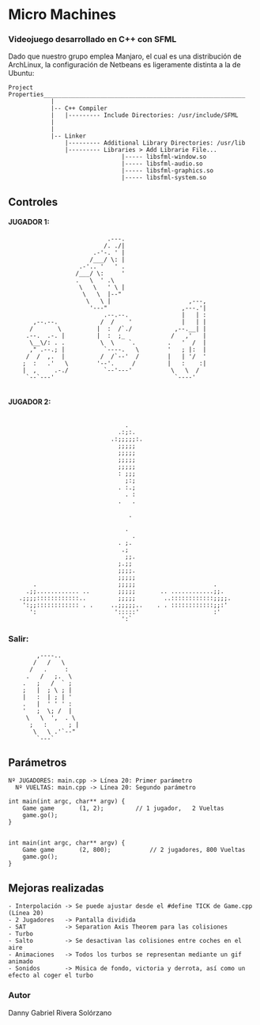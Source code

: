 # Micro Machines


### Videojuego desarrollado en C++ con SFML


Dado que nuestro grupo emplea Manjaro, el cual es una distribución de ArchLinux, la configuración de Netbeans es ligeramente distinta a la de Ubuntu:

```
Project Properties_________________________________________________________
			|
			|-- C++ Compiler
			|	|--------- Include Directories: /usr/include/SFML
			|
			|
			|-- Linker
				|--------- Additional Library Directories: /usr/lib
				|--------- Libraries > Add Librarie File...
								|----- libsfml-window.so
								|----- libsfml-audio.so
								|----- libsfml-graphics.so
								|----- libsfml-system.so

```

## Controles

####	JUGADOR 1:
```
	                        .---.                        
	                       /. ./|                        
	                    .-'-. ' |                        
	                   /___/ \: |                        
	                .-'.. '   ' .                        
	               /___/ \:     '                        
	               .   \  ' .\                           
	                \   \   ' \ |                        
	                 \   \  |--"                         
	                  \   \ |                      ,---, 
	                   '---"                     ,---.'| 
	                       .--.--.               |   | : 
	   ,--.--.            /  /    '              |   | | 
	  /       \          |  :  /`./            ,--.__| | 
	 .--.  .-. |         |  :  ;_             /   ,'   | 
	  \__\/: . .          \  \    `.         .   '  /  | 
	  ," .--.; |           `----.   \        '   ; |:  | 
	 /  /  ,.  |          /  /`--'  /        |   | '/  ' 
	;  :   .'   \        '--'.     /         |   :    :| 
	|  ,     .-./          `--'---'           \   \  /   
	 `--`---'                                  `----'    
                                                     
```

####	JUGADOR 2:
```

							     .
							   .:;:.
							 .:;;;;;:.
							   ;;;;;
							   ;;;;;
							   ;;;;;
							   ;;;;;
							   : ;;;
							     ;:;
							   . :.;
							     . :
							   .   .

							      .

							     .
							       .
							   . ;.
							    .;
							     ;;.
							   ;.;;
        					   ;;;;.
     						   ;;;;;
	   .					   ;;;;;	                  .
	 .;;............ ..		   ;;;;;	   .. ............;;.
   .;;;;::::::::::::..		   ;;;;;	    ..::::::::::::;;;;.
    ':;;:::::::::::: . .	 ..;;;;;.. 	  . . ::::::::::::;;:'
      ':					  ':::::'	                  :'
							    ':`

```

###	Salir:               
	                 
		    ,----..      
		   /   /   \     
		  /   .     :    
		 .   /   ;.  \   
		.   ;   /  ` ;   
		;   |  ; \ ; |   
		|   :  | ; | '   
		.   |  ' ' ' :   
		'   ;  \; /  |   
		 \   \  ',  . \  
		  ;   :      ; | 
		   \   \ .'`--"  
		    `---`        
                 



## Parámetros

	Nº JUGADORES: main.cpp -> Línea 20: Primer parámetro
	  Nº VUELTAS: main.cpp -> Línea 20: Segundo parámetro

	int main(int argc, char** argv) {
        Game game       (1, 2);			// 1 jugador,   2 Vueltas
        game.go();
	}


	int main(int argc, char** argv) {
        Game game       (2, 800);			// 2 jugadores, 800 Vueltas
        game.go();
	}



## Mejoras realizadas

	- Interpolación -> Se puede ajustar desde el #define TICK de Game.cpp (Línea 20)
	- 2 Jugadores 	-> Pantalla dividida
	- SAT  			-> Separation Axis Theorem para las colisiones
	- Turbo
	- Salto			-> Se desactivan las colisiones entre coches en el aire
	- Animaciones	-> Todos los turbos se representan mediante un gif animado
	- Sonidos		-> Música de fondo, victoria y derrota, así como un efecto al coger el turbo


### Autor
Danny Gabriel Rivera Solórzano
